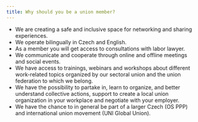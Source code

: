 ```yaml
---
title: Why should you be a union member?
---
```

- We are creating a safe and inclusive space for networking and sharing experiences.
- We operate bilingually in Czech and English.
- As a member you will get access to consultations with labor lawyer.
- We communicate and cooperate through online and offline meetings and social events.
- We have access to trainings, webinars and workshops about different work-related topics organized by our sectoral union and the union federation to which we belong.
- We have the possibility to partake in, learn to organize, and better understand collective actions, support to create a local union organization in your workplace and negotiate with your employer.
- We have the chance to in general be part of a larger Czech (OS PPP) and international union movement (UNI Global Union).
